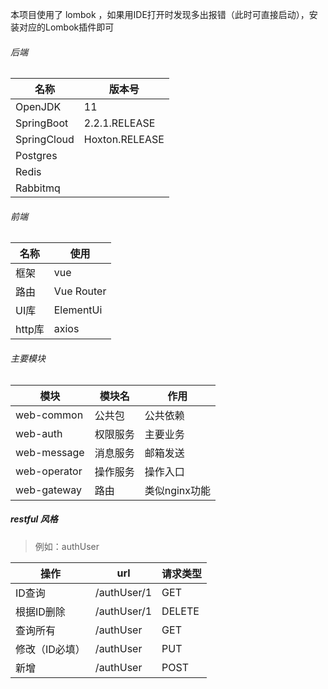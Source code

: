 本项目使用了 lombok ，如果用IDE打开时发现多出报错（此时可直接启动），安装对应的Lombok插件即可

###### 后端
名称|版本号
---|---
OpenJDK|11
SpringBoot|2.2.1.RELEASE
SpringCloud|Hoxton.RELEASE
Postgres|
Redis|
Rabbitmq|
###### 前端
名称|使用
---|--- 
框架|vue
路由|Vue Router
UI库|ElementUi
http库|axios
###### 主要模块
模块|模块名|作用
---|--- | ---
web-common|公共包|公共依赖
web-auth|权限服务|主要业务
web-message|消息服务|邮箱发送
web-operator|操作服务|操作入口
web-gateway|路由|类似nginx功能

##### restful 风格
>例如：authUser 

操作|url|请求类型
---|--- | ---
ID查询|/authUser/1|GET
根据ID删除|/authUser/1|DELETE
查询所有|/authUser|GET
修改（ID必填）|/authUser|PUT
新增|/authUser|POST
